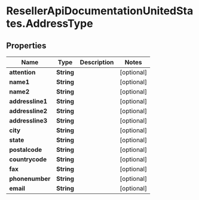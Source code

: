# ResellerApiDocumentationUnitedStates.AddressType

## Properties

Name | Type | Description | Notes
------------ | ------------- | ------------- | -------------
**attention** | **String** |  | [optional] 
**name1** | **String** |  | [optional] 
**name2** | **String** |  | [optional] 
**addressline1** | **String** |  | [optional] 
**addressline2** | **String** |  | [optional] 
**addressline3** | **String** |  | [optional] 
**city** | **String** |  | [optional] 
**state** | **String** |  | [optional] 
**postalcode** | **String** |  | [optional] 
**countrycode** | **String** |  | [optional] 
**fax** | **String** |  | [optional] 
**phonenumber** | **String** |  | [optional] 
**email** | **String** |  | [optional] 


